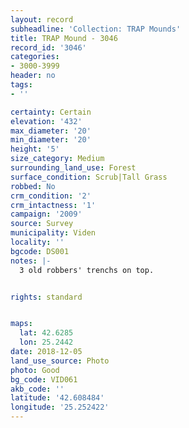 ```yaml
---
layout: record
subheadline: 'Collection: TRAP Mounds'
title: TRAP Mound - 3046
record_id: '3046'
categories:
- 3000-3999
header: no
tags:
- ''

certainty: Certain
elevation: '432'
max_diameter: '20'
min_diameter: '20'
height: '5'
size_category: Medium
surrounding_land_use: Forest
surface_condition: Scrub|Tall Grass
robbed: No
crm_condition: '2'
crm_intactness: '1'
campaign: '2009'
source: Survey
municipality: Viden
locality: ''
bgcode: DS001
notes: |-
  3 old robbers' trenchs on top.


rights: standard


maps:
  lat: 42.6285
  lon: 25.2442
date: 2018-12-05
land_use_source: Photo
photo: Good
bg_code: VID061
akb_code: ''
latitude: '42.608484'
longitude: '25.252422'
---
```

